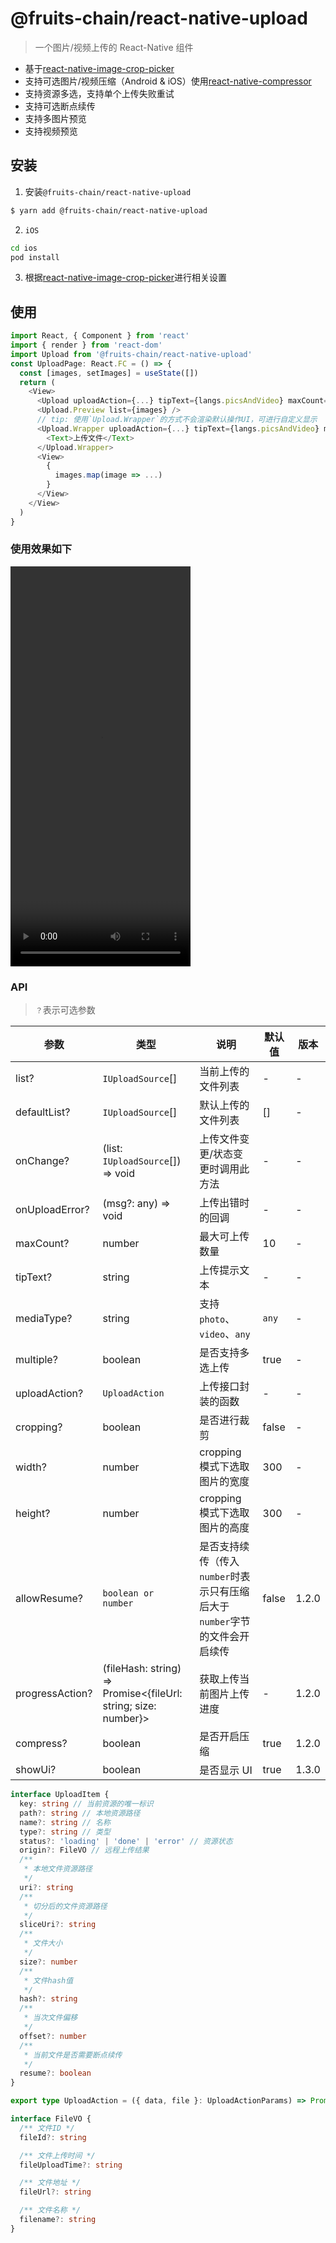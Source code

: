 # @fruits-chain/react-native-upload

> 一个图片/视频上传的 React-Native 组件

- 基于[react-native-image-crop-picker](https://github.com/ivpusic/react-native-image-crop-picker)
- 支持可选图片/视频压缩（Android & iOS）使用[react-native-compressor](https://github.com/Shobbak/react-native-compressor)
- 支持资源多选，支持单个上传失败重试
- 支持可选断点续传
- 支持多图片预览
- 支持视频预览

## 安装

1. 安装`@fruits-chain/react-native-upload`

```bash
$ yarn add @fruits-chain/react-native-upload
```

2. `iOS`

```bash
cd ios
pod install
```

3. 根据[react-native-image-crop-picker](https://github.com/ivpusic/react-native-image-crop-picker/blob/master/README.md#step-3)进行相关设置

## 使用

```js
import React, { Component } from 'react'
import { render } from 'react-dom'
import Upload from '@fruits-chain/react-native-upload'
const UploadPage: React.FC = () => {
  const [images, setImages] = useState([])
  return (
    <View>
      <Upload uploadAction={...} tipText={langs.picsAndVideo} maxCount={10} list={images} onChange={(val) => setImages(val)} />
      <Upload.Preview list={images} />
      // tip: 使用`Upload.Wrapper`的方式不会渲染默认操作UI，可进行自定义显示
      <Upload.Wrapper uploadAction={...} tipText={langs.picsAndVideo} maxCount={10} list={images} onChange={(val) => setImages(val)} >
        <Text>上传文件</Text>
      </Upload.Wrapper>
      <View>
        {
          images.map(image => ...)
        }
      </View>
    </View>
  )
}
```

### 使用效果如下

<video src="./example.mp4" width="288px" height="640px" controls="controls"></video>

### API

> `？`表示可选参数

| 参数            | 类型                                                           | 说明                                                                       | 默认值 | 版本  |
| --------------- | -------------------------------------------------------------- | -------------------------------------------------------------------------- | ------ | ----- |
| list?           | `IUploadSource`[]                                              | 当前上传的文件列表                                                         | -      | -     |
| defaultList?    | `IUploadSource`[]                                              | 默认上传的文件列表                                                         | []     | -     |
| onChange?       | (list: `IUploadSource`[]) => void                              | 上传文件变更/状态变更时调用此方法                                          | -      | -     |
| onUploadError?  | (msg?: any) => void                                            | 上传出错时的回调                                                           | -      | -     |
| maxCount?       | number                                                         | 最大可上传数量                                                             | 10     | -     |
| tipText?        | string                                                         | 上传提示文本                                                               | -      | -     |
| mediaType?      | string                                                         | 支持`photo`、`video`、`any`                                                | `any`  | -     |
| multiple?       | boolean                                                        | 是否支持多选上传                                                           | true   | -     |
| uploadAction?   | `UploadAction`                                                 | 上传接口封装的函数                                                         | -      | -     |
| cropping?       | boolean                                                        | 是否进行裁剪                                                               | false  | -     |
| width?          | number                                                         | cropping 模式下选取图片的宽度                                              | 300    | -     |
| height?         | number                                                         | cropping 模式下选取图片的高度                                              | 300    | -     |
| allowResume?    | `boolean or number`                                            | 是否支持续传（传入`number`时表示只有压缩后大于`number`字节的文件会开启续传 | false  | 1.2.0 |
| progressAction? | (fileHash: string) => Promise<{fileUrl: string; size: number}> | 获取上传当前图片上传进度                                                   | -      | 1.2.0 |
| compress?       | boolean                                                        | 是否开启压缩                                                               | true   | 1.2.0 |
| showUi?         | boolean                                                        | 是否显示 UI                                                                | true   | 1.3.0 |

```ts
interface UploadItem {
  key: string // 当前资源的唯一标识
  path?: string // 本地资源路径
  name?: string // 名称
  type?: string // 类型
  status?: 'loading' | 'done' | 'error' // 资源状态
  origin?: FileVO // 远程上传结果
  /**
   * 本地文件资源路径
   */
  uri?: string
  /**
   * 切分后的文件资源路径
   */
  sliceUri?: string
  /**
   * 文件大小
   */
  size?: number
  /**
   * 文件hash值
   */
  hash?: string
  /**
   * 当次文件偏移
   */
  offset?: number
  /**
   * 当前文件是否需要断点续传
   */
  resume?: boolean
}

export type UploadAction = ({ data, file }: UploadActionParams) => Promise<FileVO>

interface FileVO {
  /** 文件ID */
  fileId?: string

  /** 文件上传时间 */
  fileUploadTime?: string

  /** 文件地址 */
  fileUrl?: string

  /** 文件名称 */
  filename?: string
}
```
